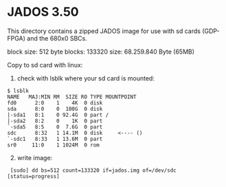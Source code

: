 # JADOS 3.50

This directory contains a zipped JADOS image for use with sd cards (GDP-FPGA) and the 680x0 SBCs.

block size: 512 byte
blocks:     133320
size:       68.259.840   Byte (65MB)


Copy to sd card with linux:

1) check with lsblk where your sd card is mounted:

```
$ lsblk 
NAME   MAJ:MIN RM  SIZE RO TYPE MOUNTPOINT
fd0      2:0    1    4K  0 disk 
sda      8:0    0  100G  0 disk 
|-sda1   8:1    0 92.4G  0 part /
|-sda2   8:2    0    1K  0 part 
`-sda5   8:5    0  7.6G  0 part 
sdc      8:32   1 14.1M  0 disk     <---- ()
`-sdc1   8:33   1 13.6M  0 part 
sr0     11:0    1 1024M  0 rom  
```


2) write image:

```
 [sudo] dd bs=512 count=133320 if=jados.img of=/dev/sdc [status=progress]
```

